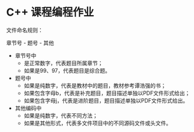# C++ 课程编程作业

文件命名规则：

章节号 - 题号 - 其他

- 章节号中
  - 是正常数字，代表题目所属章节；
  - 如果是99、97，代表题目是综合题。
- 题号中
  - 如果是纯数字，代表是教材中的题目，教材参考谭浩强的书；
  - 如果包含字母b，代表是补充题目，题目描述单独以PDF文件形式给出；
  - 如果包含字母j，代表是进阶题目，题目描述单独以PDF文件形式给出。
- 其他编码中
  - 如果是纯数字，代表不同方法；
  - 如果是其他形式，代表多文件项目中的不同源码文件或头文件。